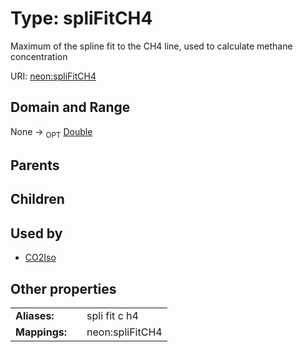 
# Type: spliFitCH4


Maximum of the spline fit to the CH4 line, used to calculate methane concentration

URI: [neon:spliFitCH4](https://data.neonscience.org/spliFitCH4)


## Domain and Range

None ->  <sub>OPT</sub> [Double](types/Double.md)

## Parents


## Children


## Used by

 * [CO2Iso](CO2Iso.md)

## Other properties

|  |  |  |
| --- | --- | --- |
| **Aliases:** | | spli fit c h4 |
| **Mappings:** | | neon:spliFitCH4 |

